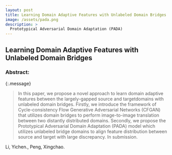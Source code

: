 ```yaml
---
layout: post
title: Learning Domain Adaptive Features with Unlabeled Domain Bridges
image: /assets/pada.png
description: >
  Prototypical Adversarial Domain Adaptation (PADA)
---
```


## Learning Domain Adaptive Features with Unlabeled Domain Bridges

### Abstract: 

{:.message}

  >In this paper, we propose a novel approach to learn domain adaptive features between the largely-gapped source and targetdomains with unlabeled domain bridges. Firstly, we introduce the framework of Cycle-consistency Flow Generative Adversarial Networks (CFGAN) that utilizes domain bridges to perform image-to-image translation between two distantly distributed domains. Secondly, we propose the Prototypical Adversarial Domain Adaptation (PADA) model which utilizes unlabeled bridge domains to align feature distribution between source and target with large discrepancy. In submission.



Li, Yichen., Peng, Xingchao. 
